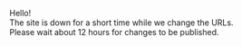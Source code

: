 Hello!<br>
The site is down for a short time while we change the URLs.<br>
Please wait about 12 hours for changes to be published.
